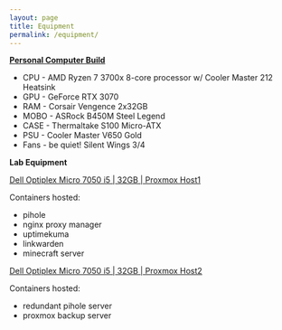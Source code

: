 ```yaml
---
layout: page
title: Equipment
permalink: /equipment/
---
```


**[Personal Computer Build](https://pcpartpicker.com/list/TwGgt3)**
* CPU - AMD Ryzen 7 3700x 8-core processor w/ Cooler Master 212 Heatsink
* GPU - GeForce RTX 3070
* RAM - Corsair Vengence 2x32GB
* MOBO - ASRock B450M Steel Legend
* CASE - Thermaltake S100 Micro-ATX
* PSU - Cooler Master V650 Gold
* Fans - be quiet! Silent Wings 3/4


**Lab Equipment**

<ins>Dell Optiplex Micro 7050 i5 \| 32GB \| Proxmox Host1

Containers hosted:
* pihole
* nginx proxy manager
* uptimekuma
* linkwarden
* minecraft server

<ins>Dell Optiplex Micro 7050 i5 \| 32GB \| Proxmox Host2

Containers hosted:
* redundant pihole server
* proxmox backup server